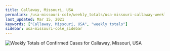 ```yaml
---
title: Callaway, Missouri, USA
permalink: /usa-missouri-cole/weekly_totals/usa-missouri-callaway-weekly_totals.html
last_updated: Mar 15, 2021
keywords: ["Callaway, Missouri, USA", "weekly totals"]
sidebar: usa-missouri-cole_sidebar
---
```


![Weekly Totals of Confirmed Cases for Callaway, Missouri, USA](/covid_tracker/images/graphs/usa-missouri-callaway-weekly_totals_graph.png)
